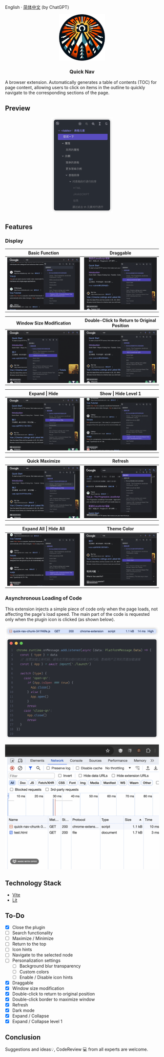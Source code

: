 English · [简体中文](./docs/README.zh-EN.md) (by ChatGPT)

<p align="center">
    <img src="./public/img/logo-1080.png" width="150">
</p>

<h3 align="center">Quick Nav</h3>

A browser extension. Automatically generates a table of contents (TOC) for page content, allowing users to click on items in the outline to quickly navigate to the corresponding sections of the page.

## Preview

<div align="center">
    <img src="./docs/images/view.png" width="200"/>
</div>

## Features

### Display

<table width="100%">
  <thead>
    <tr>
      <th width="50%" style="text-align: center">Basic Function</th>
      <th width="50%"  style="text-align: center">Draggable</th>
    </tr>
  </thead>

  <tbody>
    <tr>
      <td><img src="./docs/images/gif/base.gif"/></td>
      <td><img src="./docs/images/gif/drag.gif"/></td>
    </tr>
  </tbody>
</table>

<table width="100%">
  <thead>
    <tr>
      <th width="50%" style="text-align: center">Window Size Modification</th>
      <th width="50%" style="text-align: center">Double-Click to Return to Original Position</th>
    </tr>
  </thead>

  <tbody>
    <tr>
      <td><img src="./docs/images/gif/resize.gif"/></td>
      <td><img src="./docs/images/gif/origin.gif"/></td>
    </tr>
  </tbody>
</table>

<table width="100%">
  <thead>
    <tr>
      <th width="50%" style="text-align: center">Expand | Hide</th>
      <th width="50%" style="text-align: center">Show | Hide Level 1</th>
    </tr>
  </thead>

  <tbody>
    <tr>
      <td><img src="./docs/images/gif/expand_collapse.gif"/></td>
      <td><img src="./docs/images/gif/zoom.gif"/></td>
    </tr>
  </tbody>
</table>

<table width="100%">
  <thead>
    <tr>
      <th width="50%" style="text-align: center">Quick Maximize</th>
      <th width="50%" style="text-align: center">Refresh</th>
    </tr>
  </thead>

  <tbody>
    <tr>
      <td><img src="./docs/images/gif/fast_maximize.gif"/></td>
      <td><img src="./docs/images/gif/refresh.gif"/></td>
    </tr>
  </tbody>
</table>

<table width="100%">
  <thead>
    <tr>
      <th width="50%" style="text-align: center">Expand All | Hide All</th>
      <th width="50%" style="text-align: center">Theme Color</th>
    </tr>
  </thead>

  <tbody>
    <tr>
      <td><img src="./docs/images/gif/all_expand_collapse.gif"/></td>
      <td><img src="./docs/images/gif/theme.gif"/></td>
    </tr>
  </tbody>

</table>

### Asynchronous Loading of Code

This extension injects a simple piece of code only when the page loads, not affecting the page's load speed. The main part of the code is requested only when the plugin icon is clicked (as shown below).

![assets](./docs/images/assets.png)
![assets](./docs/images/assets_code.png)

![assets](./docs/images/gif/async.gif)

## Technology Stack

- [Vite](https://vitejs.dev)
- [Lit](https://lit.dev)

## To-Do

- [x] Close the plugin
- [ ] Search functionality
- [ ] Maximize / Minimize
- [ ] Return to the top
- [ ] Icon hints
- [ ] Navigate to the selected node
- [ ] Personalization settings
  - [ ] Background blur transparency
  - [ ] Custom colors
  - [ ] Enable / Disable icon hints
- [x] Draggable
- [x] Window size modification
- [x] Double-click to return to original position
- [x] Double-click border to maximize window
- [x] Refresh
- [x] Dark mode
- [x] Expand / Collapse
- [x] Expand / Collapse level 1

## Conclusion

Suggestions and ideas💡, CodeReview 💻 from all experts are welcome.
